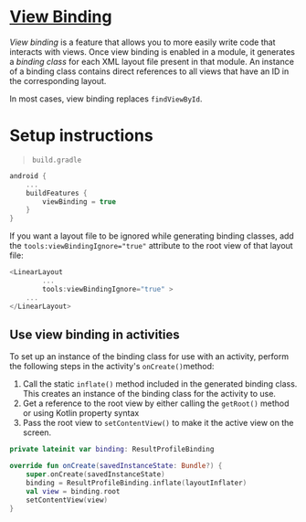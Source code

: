 

# [View Binding](https://developer.android.com/topic/libraries/view-binding#kotlin)

*View binding* is a feature that allows you to more easily write code that
interacts with views. Once view binding is enabled in a module, it generates a *binding class* for each XML layout file present in that module. An instance of
a binding class contains direct references to all views that have an ID in the
corresponding layout.

In most cases, view binding replaces `findViewById`.



# Setup instructions

> `build.gradle`

```kotlin
android {
    ...
    buildFeatures {
        viewBinding = true
    }
}
```

If you want a layout file to be ignored while generating binding classes, add
the `tools:viewBindingIgnore="true"` attribute to the root view of that layout
file:

```kotlin
<LinearLayout
        ...
        tools:viewBindingIgnore="true" >
    ...
</LinearLayout>

```

## Use view binding in activities

To set up an instance of the binding class for use with an activity, perform the
following steps in the activity's `onCreate()`method:

1. Call the static `inflate()` method included in the generated binding class.
   This creates an instance of the binding class for the activity to use.
2. Get a reference to the root view by either calling the `getRoot()` method or
   using Kotlin property syntax
3. Pass the root view to `setContentView()` to make it the active view on the screen.
   
   

```kotlin
private lateinit var binding: ResultProfileBinding

override fun onCreate(savedInstanceState: Bundle?) {
    super.onCreate(savedInstanceState)
    binding = ResultProfileBinding.inflate(layoutInflater)
    val view = binding.root
    setContentView(view)
}
```
